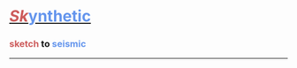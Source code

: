 # <ins><font size=\6\><font color='indianred'>*Sk*</font><font color='cornflowerblue'>ynthetic</font></font></ins>

### <font size=\4\><font color='indianred'>sketch</font> to <font color='cornflowerblue'>seismic</font></font>
***